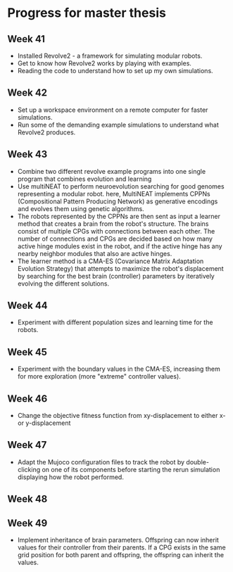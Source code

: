 # Progress for master thesis

## Week 41
- Installed Revolve2 - a framework for simulating modular robots.
- Get to know how Revolve2 works by playing with examples.
- Reading the code to understand how to set up my own simulations.

## Week 42
- Set up a workspace environment on a remote computer for faster simulations.
- Run some of the demanding example simulations to understand what Revolve2 produces.

## Week 43
- Combine two different revolve example programs into one single program that combines evolution and learning
- Use multiNEAT to perform neuroevolution searching for good genomes representing a modular robot. here, MultiNEAT implements CPPNs (Compositional Pattern Producing Network) as generative encodings and evolves them using genetic algorithms.
- The robots represented by the CPPNs are then sent as input a learner method that creates a brain from the robot's structure. The brains consist of multiple CPGs with connections between each other. The number of connections and CPGs are decided based on how many active hinge modules exist in the robot, and if the active hinge has any nearby neighbor modules that also are active hinges.
- The learner method is a CMA-ES (Covariance Matrix Adaptation Evolution Strategy) that attempts to maximize the robot's displacement by searching for the best brain  (controller) parameters by iteratively evolving the different solutions.

## Week 44
- Experiment with different population sizes and learning time for the robots.

## Week 45
- Experiment with the boundary values in the CMA-ES, increasing them for more exploration (more "extreme" controller values).

## Week 46
- Change the objective fitness function from xy-displacement to either x- or y-displacement

## Week 47
- Adapt the Mujoco configuration files to track the robot by double-clicking on one of its components before starting the rerun simulation displaying how the robot performed. 

## Week 48

## Week 49
- Implement inheritance of brain parameters. Offspring can now inherit values for their controller from their parents. If a CPG exists in the same grid position for both parent and offspring, the offspring can inherit the values. 



